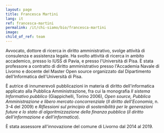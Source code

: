 ```yaml
---
layout: page
title: Francesca Martini
lang: it
ref: francesca-martini
permalink: /it/chi-siamo/bio/francesca-martini
image:
child_of_ref: team
---
```


Avvocato, dottore di ricerca in diritto amministrativo, svolge attività di consulenza e assistenza legale. Ha svolto attività di ricerca in ambito accademico, presso lo IUSS di Pavia, e presso l'Università di Pisa. È stata professore a contratto di diritto amministrativo presso l'Accademia Navale di Livorno e docente del Master Open source organizzato dal Dipartimento dell'Informatica dell'Università di Pisa.

È autrice di innumerevoli pubblicazioni in materia di diritto dell'informatica applicato alla Pubblica Amministrazione, fra cui la  monografia *Il sistema Informativo pubblico* (Giappichelli, Torino 2006), *Open source, Pubblica Amministrazione e libero mercato concorrenziale* (*Il diritto dell’Economia*, n. 3-4 del 2009) e *Riflessioni sul principio di sostenibilità per le generazioni future e lo stato di algoritmizzazione della finanza pubblica* (*Il diritto dell'informazione e dell’informatica*).

È stata assessore all'innovazione del comune di Livorno dal 2014 al 2019.
